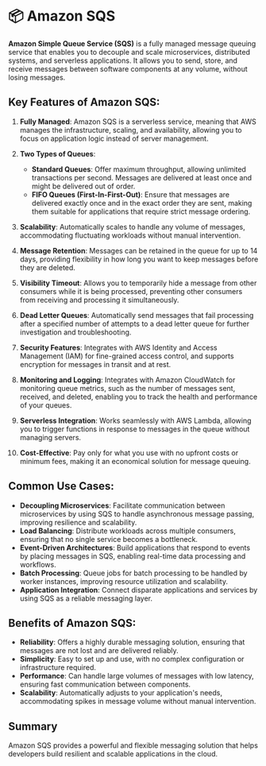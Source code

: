 # 📦 Amazon SQS

**Amazon Simple Queue Service (SQS)** is a fully managed message queuing service that enables you to decouple and scale microservices, distributed systems, and serverless applications. It allows you to send, store, and receive messages between software components at any volume, without losing messages.

## Key Features of Amazon SQS:

1. **Fully Managed**: Amazon SQS is a serverless service, meaning that AWS manages the infrastructure, scaling, and availability, allowing you to focus on application logic instead of server management.

2. **Two Types of Queues**:

   - **Standard Queues**: Offer maximum throughput, allowing unlimited transactions per second. Messages are delivered at least once and might be delivered out of order.
   - **FIFO Queues (First-In-First-Out)**: Ensure that messages are delivered exactly once and in the exact order they are sent, making them suitable for applications that require strict message ordering.

3. **Scalability**: Automatically scales to handle any volume of messages, accommodating fluctuating workloads without manual intervention.

4. **Message Retention**: Messages can be retained in the queue for up to 14 days, providing flexibility in how long you want to keep messages before they are deleted.

5. **Visibility Timeout**: Allows you to temporarily hide a message from other consumers while it is being processed, preventing other consumers from receiving and processing it simultaneously.

6. **Dead Letter Queues**: Automatically send messages that fail processing after a specified number of attempts to a dead letter queue for further investigation and troubleshooting.

7. **Security Features**: Integrates with AWS Identity and Access Management (IAM) for fine-grained access control, and supports encryption for messages in transit and at rest.

8. **Monitoring and Logging**: Integrates with Amazon CloudWatch for monitoring queue metrics, such as the number of messages sent, received, and deleted, enabling you to track the health and performance of your queues.

9. **Serverless Integration**: Works seamlessly with AWS Lambda, allowing you to trigger functions in response to messages in the queue without managing servers.

10. **Cost-Effective**: Pay only for what you use with no upfront costs or minimum fees, making it an economical solution for message queuing.

## Common Use Cases:

- **Decoupling Microservices**: Facilitate communication between microservices by using SQS to handle asynchronous message passing, improving resilience and scalability.
- **Load Balancing**: Distribute workloads across multiple consumers, ensuring that no single service becomes a bottleneck.
- **Event-Driven Architectures**: Build applications that respond to events by placing messages in SQS, enabling real-time data processing and workflows.
- **Batch Processing**: Queue jobs for batch processing to be handled by worker instances, improving resource utilization and scalability.
- **Application Integration**: Connect disparate applications and services by using SQS as a reliable messaging layer.

## Benefits of Amazon SQS:

- **Reliability**: Offers a highly durable messaging solution, ensuring that messages are not lost and are delivered reliably.
- **Simplicity**: Easy to set up and use, with no complex configuration or infrastructure required.
- **Performance**: Can handle large volumes of messages with low latency, ensuring fast communication between components.
- **Scalability**: Automatically adjusts to your application's needs, accommodating spikes in message volume without manual intervention.

## Summary

Amazon SQS provides a powerful and flexible messaging solution that helps developers build resilient and scalable applications in the cloud.
